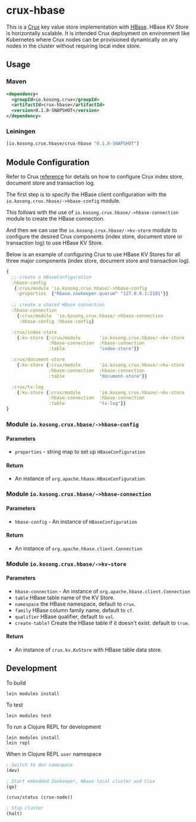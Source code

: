 # crux-hbase
This is a [Crux](https://opencrux.com) key value store implementation with
[HBase](https://hbase.apache.org). HBase KV Store is horizontally scalable.
It is intended Crux deployment on environment like Kubernetes where Crux
nodes can be provisioned dynamically on any nodes in the cluster without
requiring local index store.

## Usage

### Maven
```xml
<dependency>
  <groupId>io.kosong.crux</groupId>
  <artifactId>crux-hbase</artifactId>
  <version>0.1.0-SNAPSHOT</version>
</dependency>

```
### Leiningen
```clojure
[io.kosong.crux.hbase/crux-hbase "0.1.0-SNAPSHOT"]
```


## Module Configuration

Refer to Crux [reference](https://opencrux.com/reference/installation.html) for
details on how to configure Crux index store, document store and transaction log.

The first step is to specify the HBase client configuration with the
`io.kosong.crux.hbase/->hbase-config` module.

This follows with the use of
`io.kosong.crux.hbase/->hbase-connection` module to create the HBase connection.

And then we can use the `io.kosong.crux.hbase/->kv-store` module to configure
the desired Crux components (index store, document store or transaction log)
to use HBase KV Store.

Below is an example of configuring Crux to use HBase KV Stores for all three major
components (index store, document store and transaction log).

```clojure
{
  ;; create a HBaseConfiguration
  :hbase-config
   {:crux/module 'io.kosong.crux.hbase/->hbase-config
    :properties  {"hbase.zookeeper.quorum" "127.0.0.1:2181"}}
 
  ;; create a shared HBase connection
  :hbase-connection
    {:crux/module  'io.kosong.crux.hbase/->hbase-connection
     :hbase-config :hbase-config}

  :crux/index-store
    {:kv-store {:crux/module       'io.kosong.crux.hbase/->kv-store
                :hbase-connection  :hbase-connection
                :table             "index-store"}}

  :crux/document-store
    {:kv-store {:crux/module       'io.kosong.crux.hbase/->kv-store
                :hbase-connection  :hbase-connection
                :table             "document-store"}}

  :crux/tx-log
    {:kv-store {:crux/module       'io.kosong.crux.hbase/->kv-store
                :hbase-connection  :hbase-connection
                :table             "tx-log"}}
}
```
### Module `io.kosong.crux.hbase/->hbase-config`
#### Parameters
- `properties` - string map to set up `HBaseConfiguration`
#### Return
- An instance of `org.apache.hbase.HBaseConfiguration`

### Module `io.kosong.crux.hbase/->hbase-connection`
#### Parameters
- `hbase-config` - An instance of `HBaseConfiguration`
#### Return
- An instance of `org.apache.hbase.client.Connection`

### Module `io.kosong.crux.hbase/->kv-store`
#### Parameters
- `hbase-connection` - An instance of `org.apache.hbase.client.Connection`
- `table` HBase table name of the KV Store.
- `namespace` the HBase namespace, default to `crux`.
- `family` HBase column family name, default to `cf`.
- `qualifier` HBase qualifier, default to `val`.
- `create-table?` Create the HBase table if it doesn't exist. default to `true`.
#### Return
- An instance of `crux.kv.KvStore` with HBase table data store.


## Development

To build
``` shell script
lein modules install
```

To test
``` shell script
lein modules test
```

To run a Clojure REPL for development
```shell script
lein modules install
lein repl
```
When in Clojure REPL `user` namespace

```clojure
; Switch to dev namespace
(dev)

; Start embedded Zookeeper, HBase local cluster and Crux
(go)

(crux/status (crux-node))

; Stop cluster
(halt)
```
